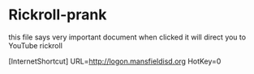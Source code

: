 # Rickroll-prank
this file says very important document when clicked it will direct you to YouTube rickroll


[InternetShortcut]
URL=http://logon.mansfieldisd.org
HotKey=0

